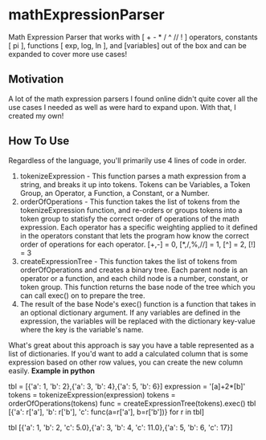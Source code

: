 # mathExpressionParser
Math Expression Parser that works with [ + - * / ^ // ! ] operators, constants [ pi ], functions [ exp, log, ln ], and [variables] out of the box and can be expanded to cover more use cases! 

## Motivation
A lot of the math expression parsers I found online didn't quite cover all the use cases I needed as well as were hard to expand upon. With that, I created my own!

## How To Use

Regardless of the language, you'll primarily use 4 lines of code in order.

1. tokenizeExpression - This function parses a math expression from a string, and breaks it up into tokens. Tokens can be Variables, a Token Group, an Operator, a Function, a Constant, or a Number.
2. orderOfOperations - This function takes the list of tokens from the tokenizeExpression function, and re-orders or groups tokens into a token group to statisfy the correct order of operations of the math expression. Each operator has a specific weighting applied to it defined in the operators constant that lets the program how know the correct order of operations for each operator. [+,-] = 0, [*,/,%,//] = 1, [^] = 2, [!] = 3
3. createExpressionTree - This function takes the list of tokens from orderOfOperations and creates a binary tree. Each parent node is an operator or a function, and each child node is a number, constant, or token group. This function returns the base node of the tree which you can call exec() on to prepare the tree.
4. The result of the base Node's exec() function is a function that takes in an optional dictionary argument. If any variables are defined in the expression, the variables will be replaced with the dictionary key-value where the key is the variable's name.

What's great about this approach is say you have a table represented as a list of dictionaries. If you'd want to add a calculated column that is some expression based on other row values, you can create the new column easily.
**Example in python**

tbl = [{'a': 1, 'b': 2},{'a': 3, 'b': 4},{'a': 5, 'b': 6}]
expression = '[a]+2*[b]'
tokens = tokenizeExpression(expression)
tokens = orderOfOperations(tokens)
func = createExpressionTree(tokens).exec()
tbl [{'a': r['a'], 'b': r['b'], 'c': func(a=r['a'], b=r['b'])} for r in tbl]

tbl
[{'a': 1, 'b': 2, 'c': 5.0},{'a': 3, 'b': 4, 'c': 11.0},{'a': 5, 'b': 6, 'c': 17}]
